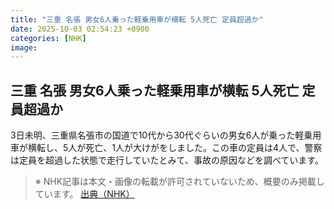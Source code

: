 ```yaml
---
title: "三重 名張 男女6人乗った軽乗用車が横転 5人死亡 定員超過か"
date: 2025-10-03 02:54:23 +0900
categories: [NHK]
image: 
---
```

## 三重 名張 男女6人乗った軽乗用車が横転 5人死亡 定員超過か

3日未明、三重県名張市の国道で10代から30代ぐらいの男女6人が乗った軽乗用車が横転し、5人が死亡、1人が大けがをしました。この車の定員は4人で、警察は定員を超過した状態で走行していたとみて、事故の原因などを調べています。

> ※ NHK記事は本文・画像の転載が許可されていないため、概要のみ掲載しています。
[出典（NHK）](http://www3.nhk.or.jp/news/html/20251003/k10014939711000.html)

